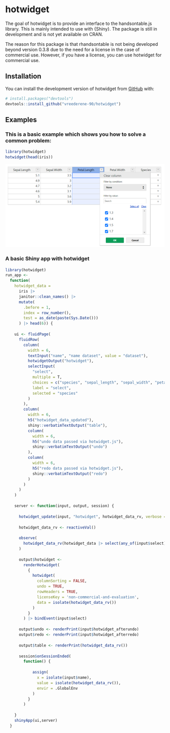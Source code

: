 
<!-- README.md is generated from README.Rmd. Please edit that file -->

# hotwidget

<!-- badges: start -->
<!-- badges: end -->

The goal of hotwidget is to provide an interface to the handsontable.js
library. This is mainly intended to use with {Shiny}. The package is
still in development and is not yet available on CRAN.

The reason for this package is that rhandsontable is not being developed
beyond version 0.3.8 due to the need for a license in the case of
commercial use. However, if you have a license, you can use hotwidget
for commercial use.

## Installation

You can install the development version of hotwidget from
[GitHub](https://github.com/) with:

``` r
# install.packages("devtools")
devtools::install_github("vreederene-90/hotwidget")
```

## Examples

### This is a basic example which shows you how to solve a common problem:

``` r
library(hotwidget)
hotwidget(head(iris))
```

![](man/figures/example.png)

### A basic Shiny app with hotwidget

``` r
library(hotwidget)
run_app <-
  function(
    hotwidget_data =
      iris |>
      janitor::clean_names() |>
      mutate(
        .before = 1,
        index = row_number(),
        test = as_date(paste(Sys.Date()))
      ) |> head(6)) {

    ui <- fluidPage(
      fluidRow(
        column(
          width = 6,
          textInput("name", "name dataset", value = "dataset"),
          hotwidgetOutput("hotwidget"),
          selectInput(
            "select",
            multiple = T,
            choices = c("species", "sepal_length", "sepal_width", "petal_length", "petal_width", "index", "test"),
            label = "select",
            selected = "species"
          )
        ),
        column(
          width = 6,
          h5("hotwidget_data_updated"),
          shiny::verbatimTextOutput("table"),
          column(
            width = 6,
            h5("undo data passed via hotwidget.js"),
            shiny::verbatimTextOutput("undo")
          ),
          column(
            width = 6,
            h5("redo data passed via hotwidget.js"),
            shiny::verbatimTextOutput("redo")
          )
        )
      )
    )

    server <- function(input, output, session) {

      hotwidget_update(input, "hotwidget", hotwidget_data_rv, verbose = TRUE)

      hotwidget_data_rv <- reactiveVal()

      observe(
        hotwidget_data_rv(hotwidget_data |> select(any_of(input$select)))
      )

      output$hotwidget <-
        renderHotwidget(
          {
            hotwidget(
              columnSorting = FALSE,
              undo = TRUE,
              rowHeaders = TRUE,
              licenseKey = 'non-commercial-and-evaluation',
              data = isolate(hotwidget_data_rv())
            )
          }
        ) |> bindEvent(input$select)

      output$undo <- renderPrint(input$hotwidget_afterundo)
      output$redo <- renderPrint(input$hotwidget_afterredo)

      output$table <- renderPrint(hotwidget_data_rv())

      session$onSessionEnded(
        function() {

            assign(
              x = isolate(input$name),
              value = isolate(hotwidget_data_rv()),
              envir = .GlobalEnv
            )
          }
        )

    }
    shinyApp(ui,server)
  }
```
